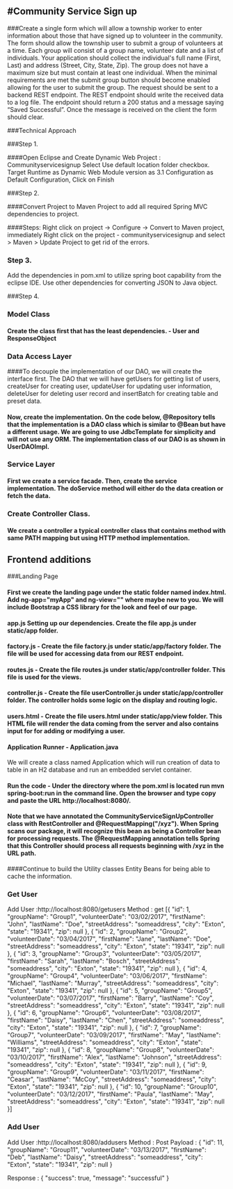 #Community Service Sign up
-------------------------------------

###Create a single form which will allow a township worker to enter information about those that have signed up to volunteer in the community. The form should allow the township user to submit a group of volunteers at a time. Each group will consist of a group name, volunteer date and a list of individuals. Your application should collect the individual's full name (First, Last) and address (Street, City, State, Zip). The group does not have a maximum size but must contain at least one individual. When the minimal requirements are met the submit group button should become enabled allowing for the user to submit the group. The request should be sent to a backend REST endpoint. The REST endpoint should write the received data to a log file. The endpoint should return a 200 status and a message saying “Saved Successful”. Once the message is received on the client the form should clear.


###Technical Approach

###Step 1.

####Open Eclipse and Create Dynamic Web Project : Communityservicesignup Select Use default location folder checkbox. Target Runtime as Dynamic Web Module version as 3.1 Configuration as Default Configuration, Click on Finish

###Step 2.

####Convert Project to Maven Project to add all required Spring MVC dependencies to project.

####Steps: Right click on project -> Configure -> Convert to Maven project, immediately Right click on the project - communityservicesignup and select > Maven > Update Project to get rid of the errors. 

### Step 3.
Add the dependencies in pom.xml to utilize spring boot capability from the eclipse IDE. Use other dependencies for converting JSON to Java object.

###Step 4.

### Model Class

#### Create the class first that has the least dependencies. - User and ResponseObject


### Data Access Layer
####To decouple the implementation of our DAO, we will create the interface first. The DAO that we will have getUsers for getting list of users, createUser for creating user, updateUser for updating user information, deleteUser for deleting user record and insertBatch for creating table and preset data.


#### Now, create the implementation. On the code below, @Repository tells that the implementation is a DAO class which is similar to @Bean but have a different usage. We are going to use JdbcTemplate for simplicity and will not use any ORM. The implementation class of our DAO is as shown in UserDAOImpl.


### Service Layer
#### First we create a service facade. Then, create the service implementation. The doService method will either do the data creation or fetch the data.



### Create Controller Class.
#### We create a controller a typical controller class that contains method with same PATH mapping but using HTTP method implementation.



## Frontend additions 
###Landing Page

#### First we create the landing page under the static folder named index.html. Add  ng-app="myApp" and ng-view="" where maybe new to you. We will include Bootstrap a CSS library for the look and feel of our page.

#### app.js Setting up our dependencies. Create the file app.js under static/app folder.

#### factory.js - Create the file factory.js under static/app/factory folder. The file will be used for accessing data from our REST endpoint.

#### routes.js - Create the file routes.js under static/app/controller folder. This file is used for the views.

#### controller.js - Create the file userController.js under static/app/controller folder. The controller holds some logic on the display and routing logic.
 

#### users.html - Create the file users.html under static/app/view folder. This HTML file will render the data coming from the server and also contains input for for adding or modifying a user.

#### Application Runner - Application.java
We will create a class named Application which will run creation of data to table in an H2 database and run an embedded servlet container.


#### Run the code - Under the directory where the pom.xml is located run mvn spring-boot:run in the command line. Open the browser and type copy and paste the URL http://localhost:8080/. 
 
#### Note that we have annotated the CommunityServiceSignUpController class with RestController and @RequestMapping("/xyz"). When Spring scans our package, it will recognize this bean as being a Controller bean for processing requests. The @RequestMapping annotation tells Spring that this Controller should process all requests beginning with /xyz in the URL path. 

####Continue to build the Utility classes Entity Beans for being able to cache the information.



### Get User
Add User :http://localhost:8080/getusers
Method : get 
[{
	"id": 1,
	"groupName": "Group1",
	"volunteerDate": "03/02/2017",
	"firstName": "John",
	"lastName": "Doe",
	"streetAddress": "someaddress",
	"city": "Exton",
	"state": "19341",
	"zip": null
}, {
	"id": 2,
	"groupName": "Group2",
	"volunteerDate": "03/04/2017",
	"firstName": "Jane",
	"lastName": "Doe",
	"streetAddress": "someaddress",
	"city": "Exton",
	"state": "19341",
	"zip": null
}, {
	"id": 3,
	"groupName": "Group3",
	"volunteerDate": "03/05/2017",
	"firstName": "Sarah",
	"lastName": "Bosch",
	"streetAddress": "someaddress",
	"city": "Exton",
	"state": "19341",
	"zip": null
}, {
	"id": 4,
	"groupName": "Group4",
	"volunteerDate": "03/06/2017",
	"firstName": "Michael",
	"lastName": "Murray",
	"streetAddress": "someaddress",
	"city": "Exton",
	"state": "19341",
	"zip": null
}, {
	"id": 5,
	"groupName": "Group5",
	"volunteerDate": "03/07/2017",
	"firstName": "Barry",
	"lastName": "Coy",
	"streetAddress": "someaddress",
	"city": "Exton",
	"state": "19341",
	"zip": null
}, {
	"id": 6,
	"groupName": "Group6",
	"volunteerDate": "03/08/2017",
	"firstName": "Daisy",
	"lastName": "Chen",
	"streetAddress": "someaddress",
	"city": "Exton",
	"state": "19341",
	"zip": null
}, {
	"id": 7,
	"groupName": "Group7",
	"volunteerDate": "03/09/2017",
	"firstName": "May",
	"lastName": "Williams",
	"streetAddress": "someaddress",
	"city": "Exton",
	"state": "19341",
	"zip": null
}, {
	"id": 8,
	"groupName": "Group8",
	"volunteerDate": "03/10/2017",
	"firstName": "Alex",
	"lastName": "Johnson",
	"streetAddress": "someaddress",
	"city": "Exton",
	"state": "19341",
	"zip": null
}, {
	"id": 9,
	"groupName": "Group9",
	"volunteerDate": "03/11/2017",
	"firstName": "Ceasar",
	"lastName": "McCoy",
	"streetAddress": "someaddress",
	"city": "Exton",
	"state": "19341",
	"zip": null
}, {
	"id": 10,
	"groupName": "Group10",
	"volunteerDate": "03/12/2017",
	"firstName": "Paula",
	"lastName": "May",
	"streetAddress": "someaddress",
	"city": "Exton",
	"state": "19341",
	"zip": null
}]


### Add User

Add User :http://localhost:8080/addusers
Method : Post 
Payload : 
{
 	"id": 11,
 	"groupName": "Group11",
 	"volunteerDate": "03/13/2017",
 	"firstName": "Deb",
 	"lastName": "Daisy",
 	"streetAddress": "someaddress",
 	"city": "Exton",
 	"state": "19341",
 	"zip": null
 }
 
 Response : 
 {
"success": true,
"message": "successful"
}